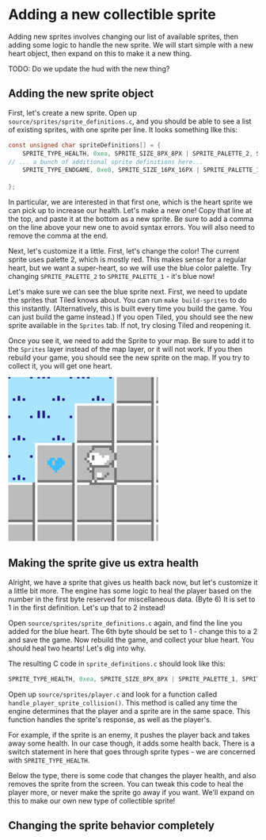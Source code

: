# Adding a new collectible sprite

Adding new sprites involves changing our list of available sprites, then adding some logic to handle the new sprite.
We will start simple with a new heart object, then expand on this to make it a new thing.

TODO: Do we update the hud with the new thing?

## Adding the new sprite object

First, let's create a new sprite. Open up `source/sprites/sprite_definitions.c`, and you should be able to see a list
of existing sprites, with one sprite per line. It looks something llke this:

```c
const unsigned char spriteDefinitions[] = {
    SPRITE_TYPE_HEALTH, 0xea, SPRITE_SIZE_8PX_8PX | SPRITE_PALETTE_2, SPRITE_ANIMATION_NONE, SPRITE_MOVEMENT_NONE, 1, 0x00, 0x00,
// ... a bunch of additional sprite definitions here...
    SPRITE_TYPE_ENDGAME, 0xe8, SPRITE_SIZE_16PX_16PX | SPRITE_PALETTE_1, SPRITE_ANIMATION_NONE, SPRITE_MOVEMENT_NONE, 0x00, 0x00, 0x00

};
```

In particular, we are interested in that first one, which is the heart sprite we can pick up to
increase our health. Let's make a new one! Copy that line at the top, and paste it at the bottom as
a new sprite. Be sure to add a comma on the line above your new one to avoid syntax errors. You will
also need to remove the comma at the end. 

Next, let's customize it a little. First, let's change the color! The current sprite uses palette 2, 
which is mostly red. This makes sense for a regular heart, but we want a super-heart, so we will use
the blue color palette. Try changing `SPRITE_PALETTE_2` to `SPRITE_PALETTE_1` - it's blue now! 

Let's make sure we can see the blue sprite next. First, we need to update the sprites that Tiled
knows about. You can run `make build-sprites` to do this instantly. (Alternatively, this is built
every time you build the game. You can just build the game instead.) If you open Tiled, you should
see the new sprite available in the `Sprites` tab. If not, try closing Tiled and reopening it. 

Once you see it, we need to add the Sprite to your map. Be sure to add it to the `Sprites` layer
instead of the map layer, or it will not work. If you then rebuild your game, you should see the
new sprite on the map. If you try to collect it, you will get one heart. 

![Blue heart sprite](../images/blue_heart.png)

## Making the sprite give us extra health

Alright, we have a sprite that gives us health back now, but let's customize it a little bit
more. The engine has some logic to heal the player based on the number in the first byte
reserved for miscellaneous data. (Byte 6) It is set to 1 in the first definition. Let's
up that to 2 instead! 

Open `source/sprites/sprite_definitions.c` again, and find the line you added for the blue
heart. The 6th byte should be set to 1 - change this to a 2 and save the game. Now rebuild
the game, and collect your blue heart. You should heal two hearts! Let's dig into why.

The resulting C code in `sprite_definitions.c` should look like this:
```c
SPRITE_TYPE_HEALTH, 0xea, SPRITE_SIZE_8PX_8PX | SPRITE_PALETTE_1, SPRITE_ANIMATION_NONE, SPRITE_MOVEMENT_NONE, 2, 0x00, 0x00
```

Open up `source/sprites/player.c` and look for a function called `handle_player_sprite_collision()`.
This method is called any time the engine determines that the player and a sprite are in
the same space. This function handles the sprite's response, as well as the player's. 

For example, if  the sprite is an enemy, it pushes the player back and takes away some 
health. In our case though, it adds some health back. There is a switch statement in here 
that goes through sprite types - we are concerned with `SPRITE_TYPE_HEALTH`.

Below the type, there is some code that changes the player health, and also removes
the sprite from the screen. You can tweak this code to heal the player more, or
never make the sprite go away if you want. We'll expand on this to make our own
new type of collectible sprite!

## Changing the sprite behavior completely